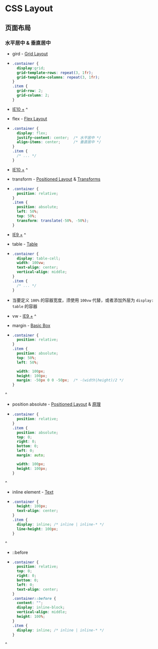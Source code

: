 ---
---

# CSS Layout

##  页面布局

### 水平居中 & 垂直居中

-   gird - [Grid Layout](https://drafts.csswg.org/css-grid-1/)
-   ```css
    .container {
      display:grid;
      grid-template-rows: repeat(3, 1fr);
      grid-template-columns: repeat(3, 1fr);
    }
    .item {
      grid-row: 2;
      grid-column: 2;
    }
    ```
-   [IE10 +](https://caniuse.com/#search=grid)
^

-   flex - [Flex Layout](https://drafts.csswg.org/css-flexbox-1/)
-   ```css
    .container {
      display: flex;
      justify-content: center;  /* 水平居中 */
      align-items: center;      /* 垂直居中 */
    }
    .item {
      /* ... */
    }
    ```
-   [IE10 +](https://caniuse.com/#search=flex)
^

-   transform - [Positioned Layout](https://drafts.csswg.org/css-position-3/) & [Transforms](https://drafts.csswg.org/css-transforms-1/)
-   ```css
    .container {
      position: relative;
    }
    .item {
      position: absolute;
      left: 50%;
      top: 50%;
      transform: translate(-50%, -50%);
    }
    ```
-   [IE9 +](https://caniuse.com/#search=transform)
^

-   table - [Table](https://drafts.csswg.org/css-tables-3/)
-   ```css
    .container {
      display: table-cell;
      width: 100vw;
      text-align: center;
      vertical-align: middle;
    }
    .item {
      /* ... */
    }
    ```
-   当要定义 `100%` 的容器宽度，须使用 `100vw` 代替，或者添加外层为 `display: table` 的容器
-   vw - [IE9 +](https://caniuse.com/#search=vw)
^

-   margin - [Basic Box](https://drafts.csswg.org/css-box-3/#margin-props)
-   ```css
    .container {
      position: relative;
    }
    .item {
      position: absolute;
      top: 50%;
      left: 50%;

      width: 100px;
      height: 100px;
      margin: -50px 0 0 -50px;  /* -(width|height)/2 */
    }
    ```
^

-   position absolute - [Positioned Layout](https://drafts.csswg.org/css-position-3/) & [原理](https://www.smashingmagazine.com/2013/08/absolute-horizontal-vertical-centering-css/#Explanation)
-   ```css
    .container {
      position: relative;
    }
    .item {
      position: absolute;
      top: 0;
      right: 0;
      bottom: 0;
      left: 0;
      margin: auto;

      width: 100px;
      height: 100px;
    }
    ```
^

-   inline element - [Text](https://drafts.csswg.org/css-text-3/#text-align-property)
-   ```css
    .container {
      height: 100px;
      text-align: center;
    }
    .item {
      display: inline; /* inline | inline-* */
      line-height: 100px;
    }
    ```
^

-   ::before
-   ```css
    .container {
      position: relative;
      top: 0;
      right: 0;
      bottom: 0;
      left: 0;
      text-align: center;
    }
    .container::before {
      content: "";
      display: inline-block;
      vertical-align: middle;
      height: 100%;
    }
    .item {
      display: inline; /* inline | inline-* */
    }
    ```
^

